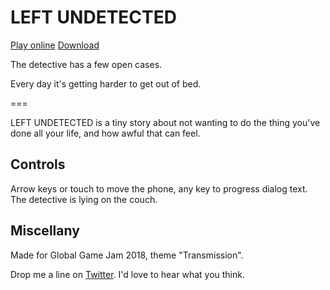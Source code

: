# LEFT UNDETECTED

[Play online](https://mildmojo.github.io/undetect)
[Download](https://github.com/mildmojo/undetect/releases/)

The detective has a few open cases.

Every day it's getting harder to get out of bed.

===

LEFT UNDETECTED is a tiny story about not wanting to do the thing you've done all
your life, and how awful that can feel.

## Controls

Arrow keys or touch to move the phone, any key to progress dialog text. The
detective is lying on the couch.

## Miscellany

Made for Global Game Jam 2018, theme "Transmission".

Drop me a line on [Twitter](https://twitter.com/mildmojo). I'd love to hear what
you think.
